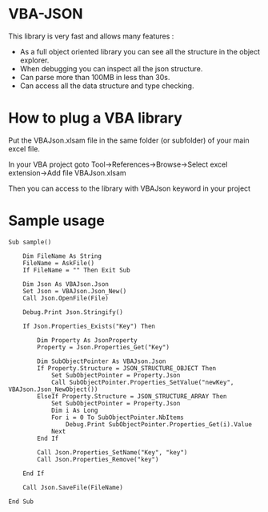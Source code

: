 # VBA-JSON
This library is very fast and allows many features :
* As a full object oriented library you can see all the structure in the object explorer.
* When debugging you can inspect all the json structure.
* Can parse more than 100MB in less than 30s.
* Can access all the data structure and type checking.

# How to plug a VBA library
Put the VBAJson.xlsam file in the same folder (or subfolder) of your main excel file.

In your VBA project goto Tool->References->Browse->Select excel extension->Add file VBAJson.xlsam

Then you can access to the library with VBAJson keyword in your project

# Sample usage

```VBA
Sub sample()

    Dim FileName As String
    FileName = AskFile()
    If FileName = "" Then Exit Sub
    
    Dim Json As VBAJson.Json
    Set Json = VBAJson.Json_New()
    Call Json.OpenFile(File)
    
    Debug.Print Json.Stringify()
    
    If Json.Properties_Exists("Key") Then
        
        Dim Property As JsonProperty
        Property = Json.Properties_Get("Key")
        
        Dim SubObjectPointer As VBAJson.Json
        If Property.Structure = JSON_STRUCTURE_OBJECT Then
            Set SubObjectPointer = Property.Json
            Call SubObjectPointer.Properties_SetValue("newKey", VBAJson.Json_NewObject())
        ElseIf Property.Structure = JSON_STRUCTURE_ARRAY Then
            Set SubObjectPointer = Property.Json
            Dim i As Long
            For i = 0 To SubObjectPointer.NbItems
                Debug.Print SubObjectPointer.Properties_Get(i).Value
            Next
        End If
        
        Call Json.Properties_SetName("Key", "key")
        Call Json.Properties_Remove("key")
        
    End If
    
    Call Json.SaveFile(FileName)
    
End Sub
```
